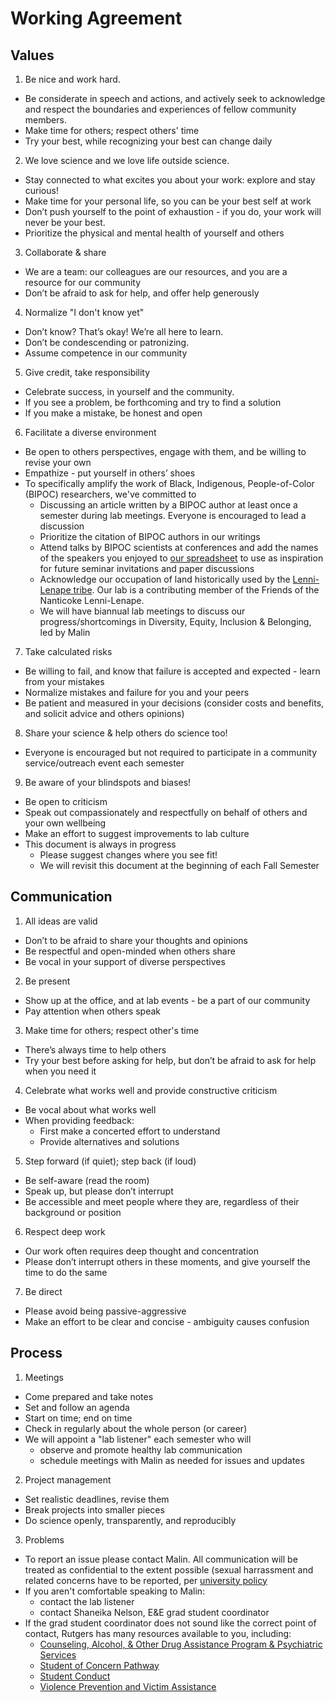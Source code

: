 
# Working Agreement
## Values
1. Be nice and work hard. 
  - Be considerate in speech and actions, and actively seek to acknowledge and respect the boundaries and experiences of fellow community members.
  - Make time for others; respect others' time
  - Try your best, while recognizing your best can change daily
2. We love science and we love life outside science. 
  - Stay connected to what excites you about your work: explore and stay curious!
  - Make time for your personal life, so you can be your best self at work
  - Don’t push yourself to the point of exhaustion - if you do, your work will never be your best.
  - Prioritize the physical and mental health of yourself and others
3. Collaborate & share
  - We are a team: our colleagues are our resources, and you are a resource for our community 
  - Don’t be afraid to ask for help, and offer help generously
4. Normalize "I don't know yet"
  - Don’t know? That’s okay! We’re all here to learn.
  - Don’t be condescending or patronizing.
  - Assume competence in our community
5. Give credit, take responsibility
  - Celebrate success, in yourself and the community.
  - If you see a problem, be forthcoming and try to find a solution
  - If you make a mistake, be honest and open
6. Facilitate a diverse environment
  - Be open to others perspectives, engage with them, and be willing to revise your own
  - Empathize - put yourself in others’ shoes
  - To specifically amplify the work of Black, Indigenous, People-of-Color (BIPOC) researchers, we've committed to 
    - Discussing an article written by a BIPOC author at least once a semester during lab meetings. Everyone is encouraged to lead a discussion
    - Prioritize the citation of BIPOC authors in our writings
    - Attend talks by BIPOC scientists at conferences and add the names of the speakers you enjoyed to [our spreadsheet](https://docs.google.com/spreadsheets/d/1wxUETDO0x9af4i4NA8BVdnoNyFvqVSpYhtlJa0azPrU/edit#gid=0) to use as inspiration for future seminar invitations and paper discussions
     - Acknowledge our occupation of land historically used by the [Lenni-Lenape tribe](https://nanticoke-lenape.info). Our lab is a contributing member of the Friends of the Nanticoke Lenni-Lenape.
     - We will have biannual lab meetings to discuss our progress/shortcomings in Diversity, Equity, Inclusion & Belonging, led by Malin
7. Take calculated risks
  - Be willing to fail, and know that failure is accepted and expected - learn from your mistakes
  - Normalize mistakes and failure for you and your peers
  -  Be patient and measured in your decisions (consider costs and benefits, and solicit advice and others opinions)
8. Share your science & help others do science too!
  - Everyone is encouraged but not required to participate in a community service/outreach event each semester
9. Be aware of your blindspots and biases!
  - Be open to criticism
  - Speak out compassionately and respectfully on behalf of others and your own wellbeing
  - Make an effort to suggest improvements to lab culture
  - This document is always in progress
    - Please suggest changes where you see fit!
    - We will revisit this document at the beginning of each Fall Semester
## Communication
1. All ideas are valid
  - Don’t to be afraid to share your thoughts and opinions
  - Be respectful and open-minded when others share
  - Be vocal in your support of diverse perspectives
2. Be present
  - Show up at the office, and at lab events - be a part of our community
  - Pay attention when others speak
3. Make time for others; respect other's time
  - There’s always time to help others
  - Try your best before asking for help, but don’t be afraid to ask for help when you need it
4. Celebrate what works well and provide constructive criticism
  - Be vocal about what works well
  - When providing feedback:
    - First make a concerted effort to understand
    - Provide alternatives and solutions 
5. Step forward (if quiet); step back (if loud)
  - Be self-aware (read the room)
  - Speak up, but please don’t interrupt 
  - Be accessible and meet people where they are, regardless of their background or position
6. Respect deep work
  - Our work often requires deep thought and concentration 
  - Please don’t interrupt others in these moments, and give yourself the time to do the same
7. Be direct
  - Please avoid being passive-aggressive
  - Make an effort to be clear and concise - ambiguity causes confusion
## Process
1. Meetings
  - Come prepared and take notes
  - Set and follow an agenda
  - Start on time; end on time
  - Check in regularly about the whole person (or career)
  - We will appoint a "lab listener" each semester who will
    - observe and promote healthy lab communication
    - schedule meetings with Malin as needed for issues and updates
2. Project management
  - Set realistic deadlines, revise them
  - Break projects into smaller pieces
  - Do science openly, transparently, and reproducibly
3. Problems
  - To report an issue please contact Malin. All communication will be treated as confidential to the extent possible (sexual harrassment and related concerns have to be reported, per [university policy](https://uec.rutgers.edu/policies/title-ix/)
  - If you aren't comfortable speaking to Malin: 
    - contact the lab listener
    - contact Shaneika Nelson, E&E grad student coordinator
  - If the grad student coordinator does not sound like the correct point of contact, Rutgers has many resources available to you, including:
    - [Counseling, Alcohol, & Other Drug Assistance Program & Psychiatric Services](http://health.rutgers.edu/medical-counseling-services/counseling/)
    - [Student of Concern Pathway](http://health.rutgers.edu/do-something-to-help/)
    - [Student Conduct](http://studentconduct.rutgers.edu/)
    - [Violence Prevention and Victim Assistance](https://oasa.rbhs.rutgers.edu/violence-prevention-victim-assistance/)
